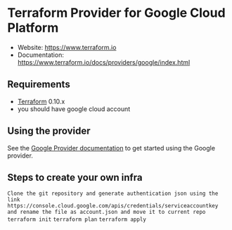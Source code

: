 Terraform Provider for Google Cloud Platform
==================

- Website: https://www.terraform.io
- Documentation: https://www.terraform.io/docs/providers/google/index.html

Requirements
------------

-	[Terraform](https://www.terraform.io/downloads.html) 0.10.x
- you should have google cloud account

Using the provider
----------------------

See the [Google Provider documentation](https://www.terraform.io/docs/providers/google/index.html) to get started using the Google provider.

Steps to create your own infra
----------------------
`Clone the git repository and generate authentication json using the link https://console.cloud.google.com/apis/credentials/serviceaccountkey and rename the file as account.json and move it to current repo`
`terraform init`
`terraform plan`
`terraform apply`

